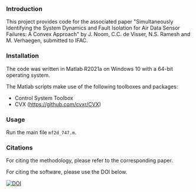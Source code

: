 ### Introduction

This project provides code for the associated paper "Simultaneously Identifying the System Dynamics and Fault Isolation for Air Data Sensor Failures: A Convex Approach" by J. Noom, C.C. de Visser, N.S. Ramesh and M. Verhaegen, submitted to IFAC. 


### Installation

The code was written in Matlab R2021a on Windows 10 with a 64-bit operating system.

The Matlab scripts make use of the following toolboxes and packages:
- Control System Toolbox
- CVX (https://github.com/cvxr/CVX)


### Usage

Run the main file `mf2d_747.m`.


### Citations

For citing the methodology, please refer to the corresponding paper.

For citing the software, please use the DOI below.

[![DOI](https://zenodo.org/badge/738061241.svg)](https://zenodo.org/doi/10.5281/zenodo.10454343)